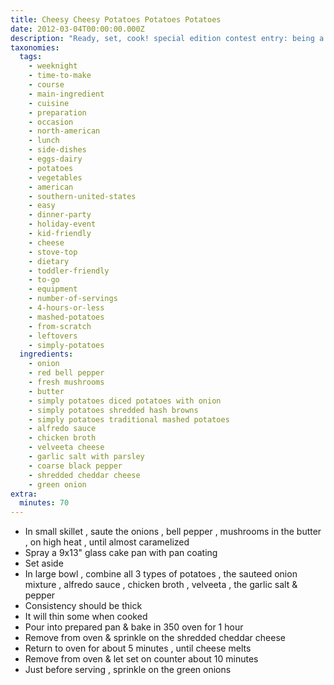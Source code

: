 ```yaml
---
title: Cheesy Cheesy Potatoes Potatoes Potatoes
date: 2012-03-04T00:00:00.000Z
description: "Ready, set, cook! special edition contest entry: being a former cook in restaurants, you learn to utilize everything. one time we had frozen hash brown, left over baked potatoes & mashed potatoes. i came up with a similar recipe using them. i still make huge pans of them when i cater & get raves about them.\r\n\r\nhaving simply potatoes just makes it so much easier & i can have these anytime, without leftovers. i twisted my original recipe using the ingredients listed & it was just as good, if not better. i hope you enjoy as much as we do. this goes well with almost any dish. we had it today with roasted chicken & fried green beans."
taxonomies:
  tags:
    - weeknight
    - time-to-make
    - course
    - main-ingredient
    - cuisine
    - preparation
    - occasion
    - north-american
    - lunch
    - side-dishes
    - eggs-dairy
    - potatoes
    - vegetables
    - american
    - southern-united-states
    - easy
    - dinner-party
    - holiday-event
    - kid-friendly
    - cheese
    - stove-top
    - dietary
    - toddler-friendly
    - to-go
    - equipment
    - number-of-servings
    - 4-hours-or-less
    - mashed-potatoes
    - from-scratch
    - leftovers
    - simply-potatoes
  ingredients:
    - onion
    - red bell pepper
    - fresh mushrooms
    - butter
    - simply potatoes diced potatoes with onion
    - simply potatoes shredded hash browns
    - simply potatoes traditional mashed potatoes
    - alfredo sauce
    - chicken broth
    - velveeta cheese
    - garlic salt with parsley
    - coarse black pepper
    - shredded cheddar cheese
    - green onion
extra:
  minutes: 70
---
```

 - In small skillet , saute the onions , bell pepper , mushrooms in the butter , on high heat , until almost caramelized
 - Spray a 9x13" glass cake pan with pan coating
 - Set aside
 - In large bowl , combine all 3 types of potatoes , the sauteed onion mixture , alfredo sauce , chicken broth , velveeta , the garlic salt & pepper
 - Consistency should be thick
 - It will thin some when cooked
 - Pour into prepared pan & bake in 350 oven for 1 hour
 - Remove from oven & sprinkle on the shredded cheddar cheese
 - Return to oven for about 5 minutes , until cheese melts
 - Remove from oven & let set on counter about 10 minutes
 - Just before serving , sprinkle on the green onions
